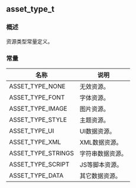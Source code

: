 ## asset\_type\_t
### 概述
 资源类型常量定义。
### 常量
<p id="asset_type_t_consts">

| 名称 | 说明 | 
| -------- | ------- | 
| ASSET\_TYPE\_NONE | 无效资源。 |
| ASSET\_TYPE\_FONT | 字体资源。 |
| ASSET\_TYPE\_IMAGE | 图片资源。 |
| ASSET\_TYPE\_STYLE | 主题资源。 |
| ASSET\_TYPE\_UI | UI数据资源。 |
| ASSET\_TYPE\_XML | XML数据资源。 |
| ASSET\_TYPE\_STRINGS | 字符串数据资源。 |
| ASSET\_TYPE\_SCRIPT | JS等脚本资源。 |
| ASSET\_TYPE\_DATA | 其它数据资源。 |
